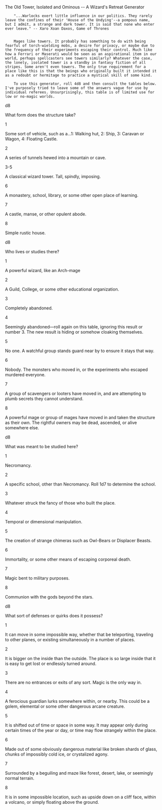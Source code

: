  The Old Tower, Isolated and Ominous -- A Wizard's Retreat Generator

 

        "...Warlocks exert little influence in our politics. They rarely leave the confines of their 'House of the Undying'--a pompous name, but I admit, a strange and dark tower. It is said that none who enter ever leave." -- Xaro Xoan Daxos, Game of Thrones


        Mages like towers. It probably has something to do with being fearful of torch-wielding mobs, a desire for privacy, or maybe due to the frequency of their experiments escaping their control. Much like how a Ferrari or Maserati would be seen as an aspirational item in our world, perhaps spellcasters see towers similarly? Whatever the case, the lonely, isolated tower is a standby in fantasy fiction of all stripes. Some aren't even towers. The only true requirement for a place like this is that the beings who originally built it intended it as a redoubt or hermitage to practice a mystical skill of some kind.

        To use this generator, roll 4d8 and then consult the tables below. I've purposely tried to leave some of the answers vague for use by individual referees. Unsurprisingly, this table is of limited use for low or no-magic worlds.

d8
	

What form does the structure take?

1
	

Some sort of vehicle, such as a...1: Walking hut, 2: Ship, 3: Caravan or Wagon, 4: Floating Castle.

2
	

A series of tunnels hewed into a mountain or cave.

3-5
	

A classical wizard tower. Tall, spindly, imposing.

6
	

A monastery, school, library, or some other open place of learning.

7
	

A castle, manse, or other opulent abode.

8
	

Simple rustic house.


d8
	

Who lives or studies there?

1
	

A powerful wizard, like an Arch-mage

2
	

A Guild, College, or some other educational organization.

3
	

Completely abandoned.

4
	

Seemingly abandoned—roll again on this table, ignoring this result or number 3. The new result is hiding or somehow cloaking themselves.

5
	

No one. A watchful group stands guard near by to ensure it stays that way.

6
	

Nobody. The monsters who moved in, or the experiments who escaped murdered everyone.

7
	

A group of scavengers or looters have moved in, and are attempting to plumb secrets they cannot understand.

8
	

A powerful mage or group of mages have moved in and taken the structure as their own. The rightful owners may be dead, ascended, or alive somewhere else.


d8
	

What was meant to be studied here?

1
	

Necromancy.

2
	

A specific school, other than Necromancy. Roll 1d7 to determine the school.

3
	

Whatever struck the fancy of those who built the place.

4
	

Temporal or dimensional manipulation.

5
	

The creation of strange chimeras such as Owl-Bears or Displacer Beasts.

6
	

Immortality, or some other means of escaping corporeal death.

7
	

Magic bent to military purposes.

8
	

Communion with the gods beyond the stars.


d8
	

What sort of defenses or quirks does it possess?

1
	

It can move in some impossible way, whether that be teleporting, traveling to other planes, or existing simultaneously in a number of places.

2
	

It is bigger on the inside than the outside. The place is so large inside that it is easy to get lost or endlessly turned around.

3
	

There are no entrances or exits of any sort. Magic is the only way in.

4
	

A ferocious guardian lurks somewhere within, or nearby. This could be a golem, elemental or some other dangerous arcane creature.

5
	

It is shifted out of time or space in some way. It may appear only during certain times of the year or day, or time may flow strangely within the place.

6
	

Made out of some obviously dangerous material like broken shards of glass, chunks of impossibly cold ice, or crystalized agony.

7
	

Surrounded by a beguiling and maze like forest, desert, lake, or seemingly normal terrain.

8
	

It is in some impossible location, such as upside down on a cliff face, within a volcano, or simply floating above the ground.